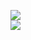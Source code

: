 ![](https://github-readme-streak-stats.herokuapp.com/?user=alagonterie&theme=dark&hide_border=false)<br/>
![](https://github-readme-stats.vercel.app/api/top-langs/?username=alagonterie&theme=dark&hide_border=false&include_all_commits=true&count_private=true&layout=compact)
